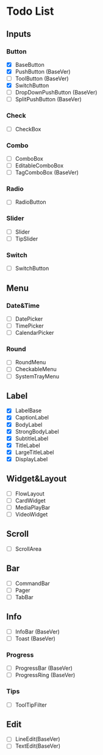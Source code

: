 # Todo List
## Inputs
### Button
- [x] BaseButton
- [x] PushButton (BaseVer)
- [ ] ToolButton (BaseVer)
- [x] SwitchButton
- [ ] DropDownPushButton (BaseVer)
- [ ] SplitPushButton (BaseVer)
### Check
- [ ] CheckBox
### Combo
- [ ] ComboBox
- [ ] EditableComboBox
- [ ] TagComboBox (BaseVer)
### Radio
- [ ] RadioButton
### Slider
- [ ] Slider
- [ ] TipSlider
### Switch
- [ ] SwitchButton
## Menu
### Date&Time
- [ ] DatePicker
- [ ] TimePicker
- [ ] CalendarPicker
### Round
- [ ] RoundMenu
- [ ] CheckableMenu
- [ ] SystemTrayMenu
## Label
- [x] LabelBase
- [x] CaptionLabel 
- [x] BodyLabel 
- [x] StrongBodyLabel 
- [x] SubtitleLabel 
- [x] TitleLabel 
- [x] LargeTitleLabel 
- [x] DisplayLabel
## Widget&Layout

- [ ] FlowLayout
- [ ] CardWidget
- [ ] MediaPlayBar
- [ ] VideoWidget
## Scroll
- [ ] ScrollArea
## Bar
- [ ] CommandBar
- [ ] Pager
- [ ] TabBar
## Info
- [ ] InfoBar (BaseVer)
- [ ] Toast (BaseVer)
### Progress
- [ ] ProgressBar (BaseVer)
- [ ] ProgressRing (BaseVer)
### Tips
- [ ] ToolTipFilter
## Edit
- [ ] LineEdit(BaseVer)
- [ ] TextEdit(BaseVer)